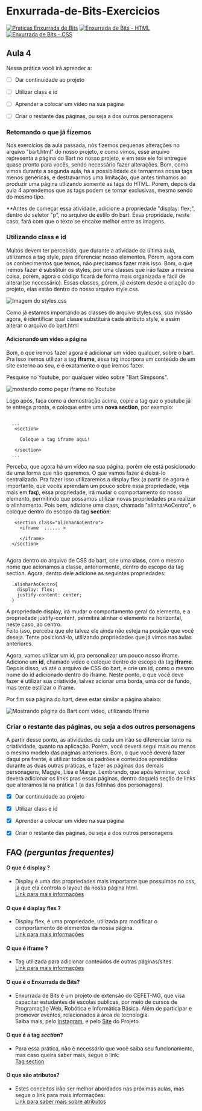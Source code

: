 # Enxurrada-de-Bits-Exercicios

[![Praticas Enxurrada de Bits](https://img.shields.io/badge/Enxurrada%20de%20Bits-pr%C3%A1ticas-green)](https://github.com/UserZeca/Enxurrada-de-Bits-Exercicios/edit/master/README.md)
[![Enxurrada de Bits - HTML](https://img.shields.io/badge/Enxurrada%20de%20Bits-HTML-red)](https://github.com/UserZeca/Enxurrada-de-Bits-Exercicios/edit/master/README.md)
[![Enxurrada de Bits - CSS](https://img.shields.io/badge/Enxurrada%20de%20Bits-CSS-blue)](https://github.com/UserZeca/Enxurrada-de-Bits-Exercicios/edit/master/README.md)

## Aula 4 

 Nessa prática você irá aprender a:

- [ ] Dar continuidade ao projeto
- [ ] Utilizar class e id 
- [ ] Aprender a colocar um vídeo na sua página 
- [ ] Criar o restante das páginas, ou seja a dos outros personagens




### Retomando o que já fizemos

Nos exercícios da aula passada, nós fizemos pequenas alterações no arquivo "bart.html" do nosso projeto, e como vimos, esse arquivo representa a página do Bart no nosso projeto, e em tese ele foi entregue quase pronto para vocês, sendo necessário fazer alterações. Bom, como vimos durante a segunda aula, há a possibilidade de tornarmos nossa tags menos genéricas, e destravarmos uma limitação, que antes tinhamos ao produzir uma página utlizando somente as tags do HTML. Pórem, depois da aula 4 aprendemos que as tags podem se tornar exclusivas, mesmo sendo do mesmo tipo.</br>

**Antes de começar essa atividade, adicione a propriedade "display: flex;", dentro do seletor "p", no arquivo de estilo do bart. Essa propridade, neste caso, fará com que o texto se encaixe melhor entre as imagens.

### Utilizando class e id

Muitos devem ter percebido, que durante a atividade da última aula, utilizamos a tag style, para diferenciar nosso elementos. Pórem, agora com os conhecimentos que temos, não precisamos fazer mais isso. Bom, o que iremos fazer é substituir os styles, por uma classes que irão fazer a mesma coisa, porém, agora o código ficará de forma mais organizada e fácil de alterar(se necessário). Essas classes, pórem, já existem desde a criação do projeto, elas estão dentro do nosso arquivo style.css. 

![Imagem do styles.css](https://github.com/UserZeca/Enxurrada-de-Bits-Exercicios/blob/master/assertsDoReadme/img/img3.png)

Como já estamos importando as classes do arquivo styles.css, sua missão agora, é identificar qual classe substituirá cada atributo style, e assim alterar o arquivo do bart.html</br>

#### Adicionando um vídeo a página

Bom, o que iremos fazer agora é adicionar um vídeo qualquer, sobre o bart. Pra isso iremos utilizar a tag **iframe**, essa tag incorpora um conteúdo de um site externo ao seu, e é exatamente o que iremos fazer. <br>

Pesquise no Youtube, por qualquer vídeo sobre "Bart Simpsons".

![mostando como pegar iframe no Youtube](https://github.com/UserZeca/Enxurrada-de-Bits-Exercicios/blob/master/assertsDoReadme/img/MostrandoComoPegarIframeNoYoutube.gif)

Logo após, faça como a demostração acima, copie a tag que o youtube já te entrega pronta, e coloque entre uma **nova section**, por exemplo:

~~~

  ... 
   <section>
     
     Coloque a tag iframe aqui!
   
   </section>
  ...

~~~

Perceba, que agora há um vídeo na sua página, porém ele está posicionado de uma forma que não queremos. O que vamos fazer é deixá-lo centralizado. Pra fazer isso utilizaremos a display flex (a partir de agora é importante, que vocês aprendam um pouco sobre essa propriedade, veja mais em **faq**), essa propriedade, irá mudar o comportamento do nosso elemento, permitindo que possamos utilizar novas propriedades pra realizar o alinhamento. Pois bem, adicione uma class, chamada "alinharAoCentro", e coloque dentro do escopo da tag **section**:

~~~  
   <section class="alinharAoCentro">
     <iframe  ...... >

     </iframe>
  </section>   
  
~~~

Agora dentro do arquivo de CSS do bart, crie uma **class**, com o mesmo nome que acionamos a classe, anteriormente, dentro do escopo da tag section. Agora, dentro dele adicione as seguintes propriedades:

~~~
  .alinharAoCentro{
    display: flex;
    justify-content: center;
  }
~~~

A propriedade display, irá mudar o comportamento geral do elemento, e a propriedade justify-content, permitirá alinhar o elemento na horizontal, neste caso, ao centro.<br>
Feito isso, perceba que ele talvez ele ainda não esteja na posição que você deseja. Tente posicioná-lo, utilizando propriedades que já vimos nas aulas anteriores.

Agora, vamos utilizar um id, pra personalizar um pouco nosso iframe. Adicione um **id**, chamado vídeo e coloque dentro do escopo da tag **iframe**. Depois disso, vá até o arquivo de CSS do bart, e crie um id, como o mesmo nome do id adicionado dentro do iframe. Neste ponto, o que você deve fazer é utilizar sua criativide, talvez acionar uma borda, uma cor de fundo, mas tente estilizar o iframe. 

Por fim sua página do bart, deve estar similar a página abaixo:

![Mostrando página do Bart com vídeo, utilizando Iframe](https://github.com/UserZeca/Enxurrada-de-Bits-Exercicios/blob/master/assertsDoReadme/img/MostrandoPaginaDoBartComVideo.gif)



### Criar o restante das páginas, ou seja a dos outros personagens

A partir desse ponto, as atividades de cada um irão se diferenciar tanto na criatividade, quanto na aplicação. Porém, você deverá segui mais ou menos o mesmo modelo das páginas anteriores. Bom, o que você deverá fazer daqui pra frente, é utilizar todos os padrões e conteúdos aprendidos durante as duas outras práticas, e fazer as páginas dos demais personagens, Maggie, Lisa e Marge. Lembrando, que após terminar, você deverá adicionar os links pras essas páginas, dentro daquela seção de links que alteramos lá na prática 1 (a das fotinhas dos personagens).

- [X] Dar continuidade ao projeto
- [X] Utilizar class e id 
- [X] Aprender a colocar um vídeo na sua página 
- [X] Criar o restante das páginas, ou seja a dos outros personagens



## FAQ *(perguntas frequentes)*

#### O que é display ?
+ Display é uma das propriedades mais importante que possuimos no css, já que ela controla o layout da nossa página html. </br>
[Link para mais informações](https://pt-br.learnlayout.com/display.html#:~:text=display%20%C3%A9%20a%20propriedade%20mais,%C3%A9%20normalmente%20block%20ou%20inline%20.)


#### O que é display flex ?
+ Display flex, é uma propriedade, utilizada pra modificar o comportamento de elementos da nossa página. </br>
[Link para mais informações](https://origamid.com/projetos/flexbox-guia-completo/)

#### O que é iframe ?
+ Tag utilizada para adicionar conteúdos de outras páginas/sites.</br>
[Link para mais informações](https://www.hostinger.com.br/tutoriais/o-que-e-iframe/)


#### O que é o **Enxurrada de Bits**?
+ Enxurrada de Bits é um projeto de extensão do CEFET-MG, que visa capacitar estudantes de escolas publicas, por meio de cursos de Programação Web, Robótica e Informática Básica. Além de participar e promover eventos, relacionados a área de tecnologia.</br> Saiba mais, pelo [Instagram](https://www.instagram.com/enxurradadebits/?hl=pt-br), e pelo [Site](http://www.enxurradadebits.cefetmg.br/o-enxurrada-de-bits/) do Projeto.

#### O que é a tag *section*?
+ Para essa prática, não é necessário que você saiba seu funcionamento, mas caso queira saber mais, segue o link:</br>
[Tag section](https://developer.mozilla.org/pt-BR/docs/Web/HTML/Element/section)

#### O que são **atributos**?
+ Estes conceitos irão ser melhor abordados nas próximas aulas, mas segue o link para mais informações:</br>
[Link para saber mais sobre atributos](https://tableless.github.io/iniciantes/manual/html/oquetags.html)


